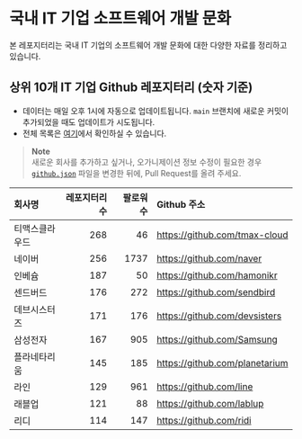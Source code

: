 # 국내 IT 기업 소프트웨어 개발 문화
본 레포지터리는 국내 IT 기업의 소프트웨어 개발 문화에 대한 다양한 자료를 정리하고 있습니다.

## 상위 10개 IT 기업 Github 레포지터리 (숫자 기준)

- 데이터는 매일 오후 1시에 자동으로 업데이트됩니다. `main` 브랜치에 새로운 커밋이 추가되었을 때도 업데이트가 시도됩니다.
- 전체 목록은 [여기](./github.md)에서 확인하실 수 있습니다.

> **Note**<br />
> 새로운 회사를 추가하고 싶거나, 오가니제이션 정보 수정이 필요한 경우 [`github.json`](./github.json) 파일을 변경한 뒤에, Pull Request를 올려 주세요.

<!-- MARKDOWN_TABLE(GITHUB): START -->

| **회사명** | **레포지터리 수** | **팔로워 수** | **Github 주소** |
|:---|---:|---:|:---|
| 티맥스클라우드 | 268 | 46 | https://github.com/tmax-cloud |
| 네이버 | 256 | 1737 | https://github.com/naver |
| 인베슘 | 187 | 50 | https://github.com/hamonikr |
| 센드버드 | 176 | 272 | https://github.com/sendbird |
| 데브시스터즈 | 171 | 176 | https://github.com/devsisters |
| 삼성전자 | 167 | 905 | https://github.com/Samsung |
| 플라네타리움 | 145 | 185 | https://github.com/planetarium |
| 라인 | 129 | 961 | https://github.com/line |
| 래블업 | 121 | 88 | https://github.com/lablup |
| 리디 | 114 | 147 | https://github.com/ridi |

<!-- MARKDOWN_TABLE(GITHUB): END -->

